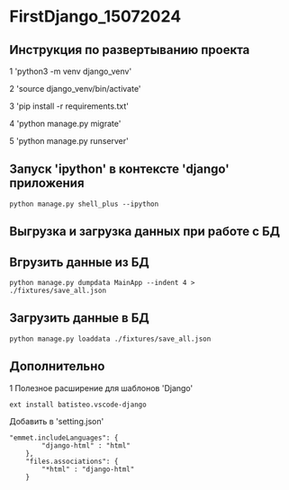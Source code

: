 # FirstDjango_15072024

## Инструкция по развертыванию проекта

1 'python3 -m venv django_venv'

2 'source django_venv/bin/activate'

3 'pip install -r requirements.txt'

4 'python manage.py migrate'

5 'python manage.py runserver'

## Запуск 'ipython' в контексте 'django' приложения
```
python manage.py shell_plus --ipython
```
## Выгрузка и загрузка данных при работе с БД
## Вгрузить данные из БД
```
python manage.py dumpdata MainApp --indent 4 > ./fixtures/save_all.json
```

## Загрузить данные в БД
```
python manage.py loaddata ./fixtures/save_all.json
```

## Дополнительно 

1 Полезное расширение для шаблонов 'Django'
```
ext install batisteo.vscode-django
```

Добавить в 'setting.json'
```
"emmet.includeLanguages": {
        "django-html" : "html"
    },
    "files.associations": {
        "*html" : "django-html"
    }
```